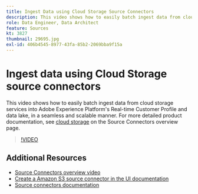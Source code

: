 ```yaml
---
title: Ingest Data using Cloud Storage Source Connectors
description: This video shows how to easily batch ingest data from cloud storage services into Adobe Experience Platform's Real-time Customer Profile and data lake, in a seamless and scalable manner.
role: Data Engineer, Data Architect
feature: Sources
kt: 3827
thumbnail: 29695.jpg
exl-id: 406b4545-8977-43fa-85b2-2069bba9f15a
---
```

# Ingest data using Cloud Storage source connectors

This video shows how to easily batch ingest data from cloud storage services into Adobe Experience Platform's Real-time Customer Profile and data lake, in a seamless and scalable manner. For more detailed product documentation, see [cloud storage](https://experienceleague.adobe.com/docs/experience-platform/sources/home.html?lang=en#cloud-storage) on the Source Connectors overview page.

>[!VIDEO](https://video.tv.adobe.com/v/29695?quality=12&learn=on)

## Additional Resources

* [Source Connectors overview video](overview.md)
* [Create a Amazon S3 source connector in the UI documentation](https://experienceleague.adobe.com/docs/experience-platform/sources/ui-tutorials/create/cloud-storage/s3.html)
* [Source connectors documentation](https://experienceleague.adobe.com/docs/experience-platform/sources/home.html)

